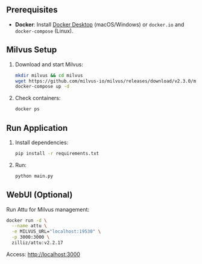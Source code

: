 ## Prerequisites
- **Docker**: Install [Docker Desktop](https://www.docker.com/products/docker-desktop/) (macOS/Windows) or `docker.io` and `docker-compose` (Linux).

## Milvus Setup
1. Download and start Milvus:
   ```bash
   mkdir milvus && cd milvus
   wget https://github.com/milvus-io/milvus/releases/download/v2.3.0/milvus-standalone-docker-compose.yml -O docker-compose.yml
   docker-compose up -d
   ```
2. Check containers:
   ```bash
   docker ps
   ```

## Run Application
1. Install dependencies:
   ```bash
   pip install -r requirements.txt
   ```
2. Run:
   ```bash
   python main.py
   ```

## WebUI (Optional)
Run Attu for Milvus management:
```bash
docker run -d \
  --name attu \
  -e MILVUS_URL="localhost:19530" \
  -p 3000:3000 \
  zilliz/attu:v2.2.17
```
Access: [http://localhost:3000](http://localhost:3000)
